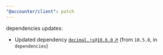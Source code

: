 ```yaml
---
"@accounter/client": patch
---
```

dependencies updates:
  - Updated dependency [`decimal.js@10.6.0` ↗︎](https://www.npmjs.com/package/decimal.js/v/10.6.0) (from `10.5.0`, in `dependencies`)
